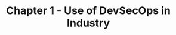 ---
title: Chapter 1 - Use of DevSecOps in Industry
layout: custom
parent: Topic 6 - DevSecOps in Industry
has_toc: false
nav_order: 1
---